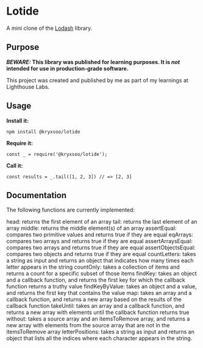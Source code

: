 # Lotide

A mini clone of the [Lodash](https://lodash.com) library.

## Purpose

**_BEWARE:_ This library was published for learning purposes. It is _not_ intended for use in production-grade software.**

This project was created and published by me as part of my learnings at Lighthouse Labs. 

## Usage

**Install it:**

`npm install @kryxsoo/lotide`

**Require it:**

`const _ = require('@kryxsoo/lotide');`

**Call it:**

`const results = _.tail([1, 2, 3]) // => [2, 3]`

## Documentation

The following functions are currently implemented:


head: returns the first element of an array
tail: returns the last element of an array
middle: returns the middle element(s) of an array
assertEqual: compares two primitive values and returns true if they are equal
eqArrays: compares two arrays and returns true if they are equal
assertArraysEqual: compares two arrays and returns true if they are equal
assertObjectsEqual: compares two objects and returns true if they are equal
countLetters: takes a string as input and returns an object that indicates how many times each letter appears in the string
countOnly: takes a collection of items and returns a count for a specific subset of those items
findKey: takes an object and a callback function, and returns the first key for which the callback function returns a truthy value
findKeyByValue: takes an object and a value, and returns the first key that contains the value
map: takes an array and a callback function, and returns a new array based on the results of the callback function
takeUntil: takes an array and a callback function, and returns a new array with elements until the callback function returns true
without: takes a source array and an itemsToRemove array, and returns a new array with elements from the source array that are not in the itemsToRemove array
letterPositions: takes a string as input and returns an object that lists all the indices where each character appears in the string.